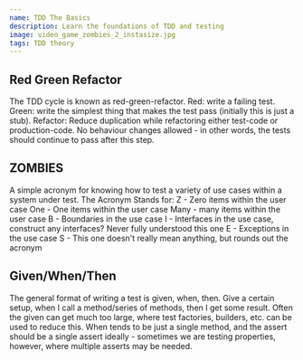 ```yaml
---
name: TDD The Basics
description: Learn the foundations of TDD and testing
image: video_game_zombies_2_instasize.jpg
tags: TDD theory
---
```


## Red Green Refactor
The TDD cycle is known as red-green-refactor. Red: write a failing test. Green: write the simplest thing that makes the test
pass (initially this is just a stub). Refactor: Reduce duplication while refactoring either test-code or production-code. No
behaviour changes allowed - in other words, the tests should continue to pass after this step.

## ZOMBIES
A simple acronym for knowing how to test a variety of use cases within a system under test. The Acronym Stands for:
Z - Zero items within the user case
One - One items within the user case
Many - many items within the user case
B - Boundaries in the use case
I - Interfaces in the use case, construct any interfaces? Never fully understood this one
E - Exceptions in the use case
S - This one doesn't really mean anything, but rounds out the acronym

## Given/When/Then
The general format of writing a test is given, when, then. Give a certain setup, when I call a method/series of methods, then 
I get some result. Often the given can get much too large, where test factories, builders, etc. can be used to reduce this. When
tends to be just a single method, and the assert should be a single assert ideally - sometimes we are testing properties, however,
where multiple asserts may be needed.
